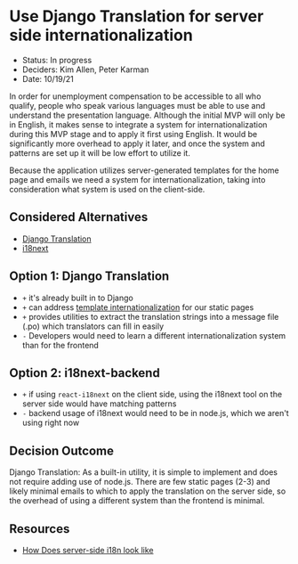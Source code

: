 # Use Django Translation for server side internationalization

- Status: In progress
- Deciders: Kim Allen, Peter Karman
- Date: 10/19/21

In order for unemployment compensation to be accessible to all who qualify, people who speak various languages must
be able to use and understand the presentation language. Although the initial MVP will only be in English, it
makes sense to integrate a system for internationalization during this MVP stage and to apply it first using English. It
would be significantly more overhead to apply it later, and once the system and patterns are set up it will be low effort
to utilize it.

Because the application utilizes server-generated templates for the home page and emails we need a system for internationalization,
taking into consideration what system is used on the client-side.

## Considered Alternatives

- [Django Translation](https://docs.djangoproject.com/en/3.2/topics/i18n/translation)
- [i18next](https://github.com/i18next/i18next-fs-backend)

## Option 1: Django Translation

- `+` it's already built in to Django
- `+` can address [template internationalization](https://docs.djangoproject.com/en/3.2/topics/i18n/translation/#internationalization-in-template-code) for our static pages
- `+` provides utilities to extract the translation strings into a message file (.po) which translators can fill in easily
- `-` Developers would need to learn a different internationalization system than for the frontend

## Option 2: i18next-backend

- `+` if using `react-i18next` on the client side, using the i18next tool on the server side would have matching patterns
- `-` backend usage of i18next would need to be in node.js, which we aren't using right now

## Decision Outcome

Django Translation: As a built-in utility, it is simple to implement and does not require adding use of node.js. There
are few static pages (2-3) and likely minimal emails to which to apply the translation on the server side, so the overhead
of using a different system than the frontend is minimal.

## Resources

- [How Does server-side i18n look like](https://dev.to/adrai/how-does-server-side-internationalization-i18n-look-like-5f4c)

